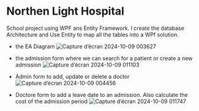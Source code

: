# Northen Light Hospital

School project using WPF ans Entity Framework. I create the database Architecture and Use Entity to map all the tables into a WPf solution.

  - the EA Diagram
    ![Capture d’écran 2024-10-09 003627](https://github.com/user-attachments/assets/def56f33-373b-4d30-a066-6e7520c562a5)


  - the admission form where we can search for a patient or create a new admission
    ![Capture d’écran 2024-10-09 011103](https://github.com/user-attachments/assets/2da983bb-a91b-4cd1-b399-3d37d148be55)

  - Admin form to add, update or delete a doctor
    ![Capture d’écran 2024-10-09 004456](https://github.com/user-attachments/assets/ce1b92e4-d318-49b9-b0f2-f9cc73a22196)

  - Doctore form to add a leave date to an admission. Also calculate the cost of the admission period
    ![Capture d’écran 2024-10-09 011747](https://github.com/user-attachments/assets/b4bdd95c-3873-4079-a354-a1a7c69bd650)

